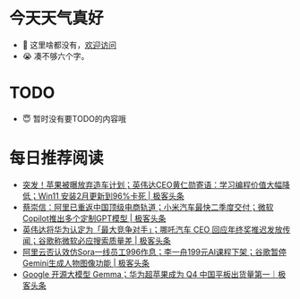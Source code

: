 # 今天天气真好
- 👋 这里啥都没有，[欢迎访问](https://zhangfeng-ola.github.io/)
- 😭 凑不够六个字。
<!---
- 👀 I’m interested in ...
- 🌱 I’m currently learning ...
- 💞️ I’m looking to collaborate on ...
- 📫 How to reach me ...
- 😇 I'm doing something ...

--->

# TODO 
- 😇 暂时没有要TODO的内容哦

<!---
zhangfeng-ola/zhangfeng-ola is a ✨ special ✨ repository because its `README.md` (this file) appears on your GitHub profile.
You can click the Preview link to take a look at your changes.
--->

# 每日推荐阅读
<!-- BLOG-POST-LIST:START -->
- [突发！苹果被曝放弃造车计划；英伟达CEO黄仁勋寄语：学习编程价值大幅降低；Win11 安装2月更新到96%卡死 | 极客头条](https://blog.csdn.net/weixin_39786569/article/details/136337640)
- [蔡崇信：阿里已重返中国顶级电商轨道；小米汽车最快二季度交付；微软Copilot推出多个定制GPT模型 | 极客头条](https://blog.csdn.net/weixin_39786569/article/details/136314128)
- [英伟达将华为认定为「最大竞争对手」；哪吒汽车 CEO 回应年终奖推迟发放传闻；谷歌称微软必应搜索质量差 | 极客头条](https://blog.csdn.net/weixin_39786569/article/details/136292183)
- [阿里云否认效仿Sora一线员工996作息；李一舟199元AI课程下架；谷歌暂停Gemini生成人物图像功能 | 极客头条](https://blog.csdn.net/weixin_39786569/article/details/136248793)
- [Google 开源大模型 Gemma；华为超苹果成为 Q4 中国平板出货量第一｜极客头条](https://blog.csdn.net/weixin_39786569/article/details/136226040)
<!-- BLOG-POST-LIST:END -->

